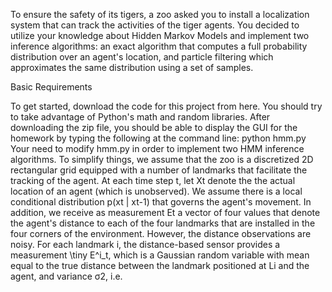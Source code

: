 To ensure the safety of its tigers, a zoo asked you to install a localization system that can track the activities of the tiger agents. You decided to utilize your knowledge about Hidden Markov Models and implement two inference algorithms: an exact algorithm that computes a full probability distribution over an agent's location, and particle filtering which approximates the same distribution using a set of samples. 

Basic Requirements

To get started, download the code for this project from here. You should try to take advantage of Python's math and random libraries. After downloading the zip file, you should be able to display the GUI for the homework by typing the following at the command line:
python hmm.py
Your need to modify hmm.py in order to implement two HMM inference algorithms. To simplify things, we assume that the zoo is a discretized 2D rectangular grid equipped with a number of landmarks that facilitate the tracking of the agent. At each time step t, let Xt denote the the actual location of an agent (which is unobserved). We assume there is a local conditional distribution p(xt | xt-1) that governs the agent's movement. In addition, we receive as measurement Et a vector of four values that denote the agent's distance to each of the four landmarks that are installed in the four corners of the environment. However, the distance observations are noisy. For each landmark i, the distance-based sensor provides a measurement \tiny E^i_t, which is a Gaussian random variable with mean equal to the true distance between the landmark positioned at Li and the agent, and variance σ2, i.e.
